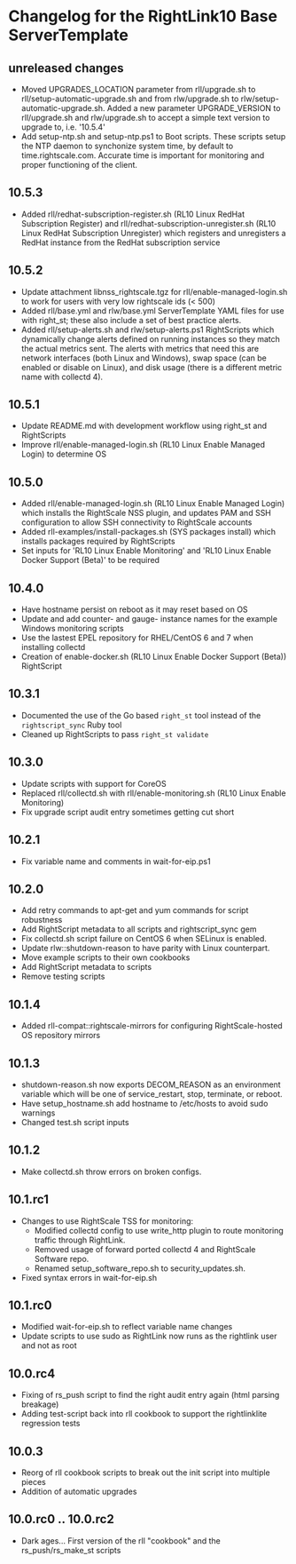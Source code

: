 Changelog for the RightLink10 Base ServerTemplate
=================================================

unreleased changes
------
- Moved UPGRADES_LOCATION parameter from rll/upgrade.sh to rll/setup-automatic-upgrade.sh and from rlw/upgrade.sh to rlw/setup-automatic-upgrade.sh. Added a new parameter UPGRADE_VERSION to rll/upgrade.sh and rlw/upgrade.sh to accept a simple text version to upgrade to, i.e. '10.5.4'
- Add setup-ntp.sh and setup-ntp.ps1 to Boot scripts. These scripts setup the NTP daemon to synchonize system time, by default to time.rightscale.com. Accurate time is important for monitoring and proper functioning of the client.

10.5.3
------
- Added rll/redhat-subscription-register.sh (RL10 Linux RedHat Subscription Register) and rll/redhat-subscription-unregister.sh (RL10 Linux RedHat Subscription Unregister) which registers and unregisters a RedHat instance from the RedHat subscription service

10.5.2
------
- Update attachment libnss_rightscale.tgz for rll/enable-managed-login.sh to work for users with very low rightscale ids (< 500)
- Added rll/base.yml and rlw/base.yml ServerTemplate YAML files for use with right_st; these also include a set of best
  practice alerts.
- Added rll/setup-alerts.sh and rlw/setup-alerts.ps1 RightScripts which dynamically change alerts defined on running
  instances so they match the actual metrics sent. The alerts with metrics that need this are network interfaces (both
  Linux and Windows), swap space (can be enabled or disable on Linux), and disk usage (there is a different metric name
  with collectd 4).

10.5.1
------
- Update README.md with development workflow using right_st and RightScripts
- Improve rll/enable-managed-login.sh (RL10 Linux Enable Managed Login) to determine OS

10.5.0
------
- Added rll/enable-managed-login.sh (RL10 Linux Enable Managed Login) which installs the RightScale NSS plugin, and updates PAM and SSH configuration to allow SSH connectivity to RightScale accounts
- Added rll-examples/install-packages.sh (SYS packages install) which installs packages required by RightScripts
- Set inputs for 'RL10 Linux Enable Monitoring' and 'RL10 Linux Enable Docker Support (Beta)' to be required

10.4.0
------
- Have hostname persist on reboot as it may reset based on OS
- Update and add counter- and gauge- instance names for the example Windows monitoring scripts
- Use the lastest EPEL repository for RHEL/CentOS 6 and 7 when installing collectd
- Creation of enable-docker.sh (RL10 Linux Enable Docker Support (Beta)) RightScript

10.3.1
------
- Documented the use of the Go based `right_st` tool instead of the `rightscript_sync` Ruby tool
- Cleaned up RightScripts to pass `right_st validate`

10.3.0
------
- Update scripts with support for CoreOS
- Replaced rll/collectd.sh with rll/enable-monitoring.sh (RL10 Linux Enable Monitoring)
- Fix upgrade script audit entry sometimes getting cut short

10.2.1
------
- Fix variable name and comments in wait-for-eip.ps1

10.2.0
------
- Add retry commands to apt-get and yum commands for script robustness
- Add RightScript metadata to all scripts and rightscript_sync gem
- Fix collectd.sh script failure on CentOS 6 when SELinux is enabled.
- Update rlw::shutdown-reason to have parity with Linux counterpart.
- Move example scripts to their own cookbooks
- Add RightScript metadata to scripts
- Remove testing scripts

10.1.4
------
- Added rll-compat::rightscale-mirrors for configuring RightScale-hosted OS repository mirrors

10.1.3
------
- shutdown-reason.sh now exports DECOM_REASON as an environment variable which will
  be one of service_restart, stop, terminate, or reboot.
- Have setup_hostname.sh add hostname to /etc/hosts to avoid sudo warnings
- Changed test.sh script inputs

10.1.2
------
- Make collectd.sh throw errors on broken configs.

10.1.rc1
--------
- Changes to use RightScale TSS for monitoring:
  - Modified collectd config to use write_http plugin to route monitoring traffic through RightLink.
  - Removed usage of forward ported collectd 4 and RightScale Software repo.
  - Renamed setup_software_repo.sh to security_updates.sh.
- Fixed syntax errors in wait-for-eip.sh

10.1.rc0
--------
- Modified wait-for-eip.sh to reflect variable name changes
- Update scripts to use sudo as RightLink now runs as the rightlink user and not as root

10.0.rc4
--------
- Fixing of rs_push script to find the right audit entry again (html parsing breakage)
- Adding test-script back into rll cookbook to support the rightlinklite regression tests

10.0.3
------
- Reorg of rll cookbook scripts to break out the init script into multiple pieces
- Addition of automatic upgrades

10.0.rc0 .. 10.0.rc2
--------------------
- Dark ages... First version of the rll "cookbook" and the rs_push/rs_make_st scripts

